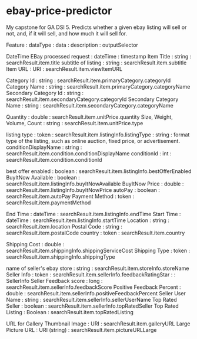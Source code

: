 # ebay-price-predictor
My capstone for GA DSI 5. Predicts whether a given ebay listing will sell or not, and, if it will sell, and how much it will sell for.

Feature : dataType : data : description : outputSelector

DateTime EBay processed request : dateTime 	: timestamp
Item Title 						: string 	: searchResult.item.title
subtitle of listing 			: string 	: searchResult.item.subtitle
Item URL 						: URI 		: searchResult.item.viewItemURL

Category Id 					:  string 	: searchResult.item.primaryCategory.categoryId
Category Name					:  string  	: searchResult.item.primaryCategory.categoryName
Secondary Category Id			:  string 	: searchResult.item.secondaryCategory.categoryId
Secondary Category Name 		:  string  	: searchResult.item.secondaryCategory.categoryName

Quantity 						: double 	: searchResult.item.unitPrice.quantity
Size, Weight, Volume, Count 	: string 	: searchResult.item.unitPrice.type

listing type 					: token 	: searchResult.item.listingInfo.listingType : string : format type of the listing, such as online auction, fixed price, or advertisement. 
conditionDisplayName 			: string  	: searchResult.item.condition.conditionDisplayName
conditionId 					: int 		: searchResult.item.condition.conditionId


best offer enabled 				: boolean 	: searchResult.item.listingInfo.bestOfferEnabled
BuyItNow Available 				: boolean 	: searchResult.item.listingInfo.buyItNowAvailable
BuyItNow Price 					: double  	: searchResult.item.listingInfo.buyItNowPrice
autoPay 						: boolean 	: searchResult.item.autoPay
Payment Method 					: token 	: searchResult.item.paymentMethod

End Time 						: dateTime 	: searchResult.item.listingInfo.endTime
Start Time 						: dateTime 	: searchResult.item.listingInfo.startTime
Location 						: string 	: searchResult.item.location
Postal Code 					: string 	: searchResult.item.postalCode
country 						: token 	: searchResult.item.country

Shipping Cost 					: double 	: searchResult.item.shippingInfo.shippingServiceCost
Shipping Type 					: token 	: searchResult.item.shippingInfo.shippingType

name of seller's ebay store 	: string 	: searchResult.item.storeInfo.storeName
Seller Info 					: token 	: searchResult.item.sellerInfo.feedbackRatingStar : : SellerInfo
Seller Feedback score 			: long 		: searchResult.item.sellerInfo.feedbackScore
Positive Feedback Percent 		: double 	: searchResult.item.sellerInfo.positiveFeedbackPercent
Seller User Name 				: string 	: searchResult.item.sellerInfo.sellerUserName
Top Rated Seller 				: boolean 	: searchResult.item.sellerInfo.topRatedSeller
Top Rated Listing 				: Boolean 	: searchResult.item.topRatedListing

URL for Gallery Thumbnail Image : URI 		: searchResult.item.galleryURL 
Large Picture URL 				: URI (string) :  searchResult.item.pictureURLLarge
 


